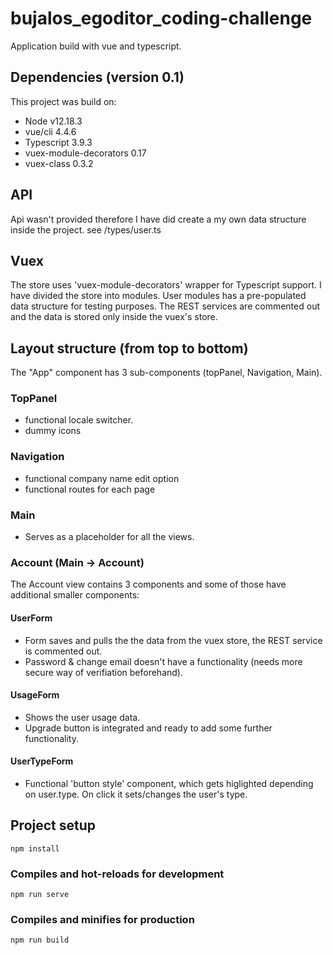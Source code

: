 # bujalos_egoditor_coding-challenge

Application build with vue and typescript.

## Dependencies (version 0.1)

This project was build on:
- Node v12.18.3
- vue/cli 4.4.6
- Typescript 3.9.3
- vuex-module-decorators 0.17
- vuex-class 0.3.2

## API

Api wasn't provided therefore I have did create a my own data structure inside the project.
see /types/user.ts

## Vuex
The store uses 'vuex-module-decorators' wrapper for Typescript support. I have divided the store into modules.
User modules has a pre-populated data structure for testing purposes. The REST services are commented out and the data is stored only inside the vuex's store.

## Layout structure (from top to bottom)
The "App" component has 3 sub-components (topPanel, Navigation, Main).

### TopPanel
- functional locale switcher.
- dummy icons

### Navigation
- functional company name edit option
- functional routes for each page

### Main
- Serves as a placeholder for all the views.

### Account (Main -> Account)
The Account view contains 3 components and some of those have additional smaller components:

#### UserForm
- Form saves and pulls the the data from the vuex store, the REST service is commented out.
- Password & change email doesn't have a functionality (needs more secure way of verifiation beforehand).


#### UsageForm
- Shows the user usage data.
- Upgrade button is integrated and ready to add some further functionality.

#### UserTypeForm
- Functional 'button style' component, which gets higlighted depending on user.type. On click it sets/changes the user's type.





## Project setup
```
npm install
```

### Compiles and hot-reloads for development
```
npm run serve
```

### Compiles and minifies for production
```
npm run build
```

